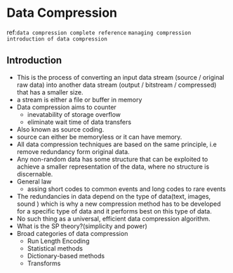 # Data Compression

ref:`data compression complete reference`
    `managing compression`
    `introduction of data compression`

## Introduction

- This is the process of converting an input data stream (source / original raw data) into another data stream (output / bitstream / compressed) that has a smaller size.
- a stream is either a file or buffer in memory
- Data compression aims to counter
  - inevatability of storage overflow
  - eliminate wait time of data transfers
- Also known as source coding.
- source can either be memoryless or it can have memory.
- All data compression techniques are based on the same principle, i.e remove redundancy form original data.
- Any non-random data has some structure that can be exploited to achieve a smaller representation of the data, where no structure is discernable.
- General law
  - assing short codes to common events and long codes to rare events
- The redundancies in data depend on the type of data(text, images, sound ) which is why a new compression method has to be developed for a specific type of data and it performs best on this type of data.
- No such thing as a universal, efficient data compression algorithm.
- What is the SP theory?(simplicity and power)
- Broad categories of data compression
  - Run Length Encoding
  - Statistical methods
  - Dictionary-based methods
  - Transforms
  
